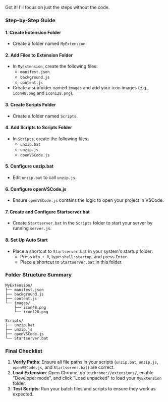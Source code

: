 Got it! I'll focus on just the steps without the code.

### Step-by-Step Guide

#### 1. **Create Extension Folder**
- Create a folder named `MyExtension`.

#### 2. **Add Files to Extension Folder**
- In `MyExtension`, create the following files:
  - `manifest.json`
  - `background.js`
  - `content.js`
- Create a subfolder named `images` and add your icon images (e.g., `icon48.png` and `icon128.png`).

#### 3. **Create Scripts Folder**
- Create a folder named `Scripts`.

#### 4. **Add Scripts to Scripts Folder**
- In `Scripts`, create the following files:
  - `unzip.bat`
  - `unzip.js`
  - `openVSCode.js`

#### 5. **Configure unzip.bat**
- Edit `unzip.bat` to call `unzip.js`.

#### 6. **Configure openVSCode.js**
- Ensure `openVSCode.js` contains the logic to open your project in VSCode.

#### 7. **Create and Configure Startserver.bat**
- Create `Startserver.bat` in the `Scripts` folder to start your server by running `server.js`.

#### 8. **Set Up Auto Start**
- Place a shortcut to `Startserver.bat` in your system's startup folder:
  - Press `Win + R`, type `shell:startup`, and press `Enter`.
  - Place a shortcut to `Startserver.bat` in this folder.

### Folder Structure Summary
```
MyExtension/
├── manifest.json
├── background.js
├── content.js
└── images/
    ├── icon48.png
    └── icon128.png

Scripts/
├── unzip.bat
├── unzip.js
├── openVSCode.js
└── Startserver.bat
```

### Final Checklist
1. **Verify Paths**: Ensure all file paths in your scripts (`unzip.bat`, `unzip.js`, `openVSCode.js`, and `Startserver.bat`) are correct.
2. **Load Extension**: Open Chrome, go to `chrome://extensions/`, enable "Developer mode", and click "Load unpacked" to load your `MyExtension` folder.
3. **Test Scripts**: Run your batch files and scripts to ensure they work as expected.

